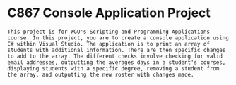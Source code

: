 # C867 Console Application Project
    This project is for WGU's Scripting and Programming Applications course. In this project, you are to create a console application using C# within Visual Studio. The application is to print an array of students with additional information. There are then specific changes to add to the array. The different checks involve checking for valid email addresses, outputting the averages days in a student's courses, displaying students with a specific degree, removing a student from the array, and outputting the new roster with changes made.